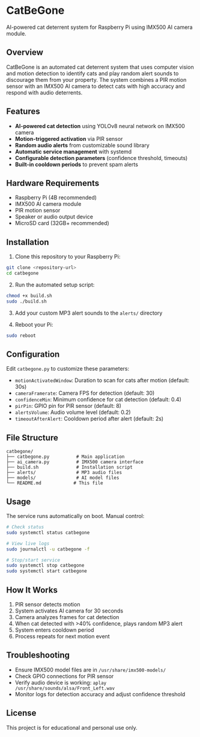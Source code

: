 # CatBeGone

AI-powered cat deterrent system for Raspberry Pi using IMX500 AI camera module.

## Overview

CatBeGone is an automated cat deterrent system that uses computer vision and motion detection to identify cats and play random alert sounds to discourage them from your property. The system combines a PIR motion sensor with an IMX500 AI camera to detect cats with high accuracy and respond with audio deterrents.

## Features

- **AI-powered cat detection** using YOLOv8 neural network on IMX500 camera
- **Motion-triggered activation** via PIR sensor
- **Random audio alerts** from customizable sound library
- **Automatic service management** with systemd
- **Configurable detection parameters** (confidence threshold, timeouts)
- **Built-in cooldown periods** to prevent spam alerts

## Hardware Requirements

- Raspberry Pi (4B recommended)
- IMX500 AI camera module
- PIR motion sensor
- Speaker or audio output device
- MicroSD card (32GB+ recommended)

## Installation

1. Clone this repository to your Raspberry Pi:
```bash
git clone <repository-url>
cd catbegone
```

2. Run the automated setup script:
```bash
chmod +x build.sh
sudo ./build.sh
```

3. Add your custom MP3 alert sounds to the `alerts/` directory

4. Reboot your Pi:
```bash
sudo reboot
```

## Configuration

Edit `catbegone.py` to customize these parameters:

- `motionActivatedWindow`: Duration to scan for cats after motion (default: 30s)
- `cameraFramerate`: Camera FPS for detection (default: 30)
- `confidenceMin`: Minimum confidence for cat detection (default: 0.4)
- `pirPin`: GPIO pin for PIR sensor (default: 8)
- `alertsVolume`: Audio volume level (default: 0.2)
- `timeoutAfterAlert`: Cooldown period after alert (default: 2s)

## File Structure

```
catbegone/
├── catbegone.py          # Main application
├── ai_camera.py          # IMX500 camera interface
├── build.sh              # Installation script
├── alerts/               # MP3 audio files
├── models/               # AI model files
└── README.md            # This file
```

## Usage

The service runs automatically on boot. Manual control:

```bash
# Check status
sudo systemctl status catbegone

# View live logs
sudo journalctl -u catbegone -f

# Stop/start service
sudo systemctl stop catbegone
sudo systemctl start catbegone
```

## How It Works

1. PIR sensor detects motion
2. System activates AI camera for 30 seconds
3. Camera analyzes frames for cat detection
4. When cat detected with >40% confidence, plays random MP3 alert
5. System enters cooldown period
6. Process repeats for next motion event

## Troubleshooting

- Ensure IMX500 model files are in `/usr/share/imx500-models/`
- Check GPIO connections for PIR sensor
- Verify audio device is working: `aplay /usr/share/sounds/alsa/Front_Left.wav`
- Monitor logs for detection accuracy and adjust confidence threshold

## License

This project is for educational and personal use only.